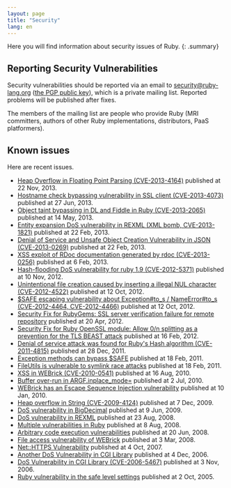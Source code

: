 ```yaml
---
layout: page
title: "Security"
lang: en
---
```


Here you will find information about security issues of Ruby.
{: .summary}

## Reporting Security Vulnerabilities

Security vulnerabilities should be reported via an email to
security@ruby-lang.org ([the PGP public key](/security.asc)), which is a
private mailing list. Reported problems will be published after fixes.

The members of the mailing list are people who provide Ruby
(MRI committers, authors of other Ruby implementations,
distributors, PaaS platformers).

## Known issues

Here are recent issues.

* [Heap Overflow in Floating Point Parsing
  (CVE-2013-4164)](/en/news/2013/11/22/heap-overflow-in-floating-point-parsing-cve-2013-4164/)
  published at 22 Nov, 2013.
* [Hostname check bypassing vulnerability in SSL client
  (CVE-2013-4073)](/en/news/2013/06/27/hostname-check-bypassing-vulnerability-in-openssl-client-cve-2013-4073/)
  published at 27 Jun, 2013.
* [Object taint bypassing in DL and Fiddle in Ruby
  (CVE-2013-2065)](/en/news/2013/05/14/taint-bypass-dl-fiddle-cve-2013-2065/)
  published at 14 May, 2013.
* [Entity expansion DoS vulnerability in REXML (XML bomb,
  CVE-2013-1821)][1]
  published at 22 Feb, 2013.
* [Denial of Service and Unsafe Object Creation Vulnerability in JSON
  (CVE-2013-0269)][2]
  published at 22 Feb, 2013.
* [XSS exploit of RDoc documentation generated by rdoc
  (CVE-2013-0256)][3]
  published at 6 Feb, 2013.
* [Hash-flooding DoS vulnerability for ruby 1.9 (CVE-2012-5371)][4]
  published at 10 Nov, 2012.
* [Unintentional file creation caused by inserting a illegal NUL
  character (CVE-2012-4522)][5]
  published at 12 Oct, 2012.
* [$SAFE escaping vulnerability about Exception#to\_s / NameError#to\_s
  (CVE-2012-4464, CVE-2012-4466)][6]
  published at 12 Oct, 2012.
* [Security Fix for RubyGems: SSL server verification failure for remote
  repository][7] published at 20 Apr, 2012.
* [Security Fix for Ruby OpenSSL module: Allow 0/n splitting as a
  prevention for the TLS BEAST attack][8]
  published at 16 Feb, 2012.
* [Denial of service attack was found for Ruby\'s Hash algorithm
  (CVE-2011-4815)][9]
  published at 28 Dec, 2011.
* [Exception methods can bypass $SAFE][10]
  published at 18 Feb, 2011.
* [FileUtils is vulnerable to symlink race attacks][11]
  published at 18 Feb, 2011.
* [XSS in WEBrick (CVE-2010-0541)][12]
  published at 16 Aug, 2010.
* [Buffer over-run in ARGF.inplace\_mode=][13]
  published at 2 Jul, 2010.
* [WEBrick has an Escape Sequence Injection vulnerability][14]
  published at 10 Jan, 2010.
* [Heap overflow in String (CVE-2009-4124)][15]
  published at 7 Dec, 2009.
* [DoS vulnerability in
  BigDecimal](/en/news/2009/06/09/dos-vulnerability-in-bigdecimal/)
  published at 9 Jun, 2009.
* [DoS vulnerability in
  REXML](/en/news/2008/08/23/dos-vulnerability-in-rexml/)
  published at 23 Aug, 2008.
* [Multiple vulnerabilities in
  Ruby](/en/news/2008/08/08/multiple-vulnerabilities-in-ruby/)
  published at 8 Aug, 2008.
* [Arbitrary code execution
  vulnerabilities](/en/news/2008/06/20/arbitrary-code-execution-vulnerabilities/)
  published at 20 Jun, 2008.
* [File access vulnerability of
  WEBrick](/en/news/2008/03/03/webrick-file-access-vulnerability/)
  published at 3 Mar, 2008.
* [Net::HTTPS
  Vulnerability](/en/news/2007/10/04/net-https-vulnerability/)
  published at 4 Oct, 2007.
* [Another DoS Vulnerability in CGI
  Library](/en/news/2006/12/04/another-dos-vulnerability-in-cgi-library/)
  published at 4 Dec, 2006.
* [DoS Vulnerability in CGI Library (CVE-2006-5467)](/en/news/2006/11/03/CVE-2006-5467/)
  published at 3 Nov, 2006.
* [Ruby vulnerability in the safe level
  settings](/en/news/2005/10/03/ruby-vulnerability-in-the-safe-level-settings/)
  published at 2 Oct, 2005.



[1]: /en/news/2013/02/22/rexml-dos-2013-02-22/
[2]: /en/news/2013/02/22/json-dos-cve-2013-0269/
[3]: /en/news/2013/02/06/rdoc-xss-cve-2013-0256/
[4]: /en/news/2012/11/09/ruby19-hashdos-cve-2012-5371/
[5]: /en/news/2012/10/12/poisoned-NUL-byte-vulnerability/
[6]: /en/news/2012/10/12/cve-2012-4464-cve-2012-4466/
[7]: /en/news/2012/04/20/ruby-1-9-3-p194-is-released/
[8]: /en/news/2012/02/16/security-fix-for-ruby-openssl-module-allow-0n-splitting-as-a-prevention-for-the-tls-beast-attack-/
[9]: /en/news/2011/12/28/denial-of-service-attack-was-found-for-rubys-hash-algorithm-cve-2011-4815/
[10]: /en/news/2011/02/18/exception-methods-can-bypass-safe/
[11]: /en/news/2011/02/18/fileutils-is-vulnerable-to-symlink-race-attacks/
[12]: /en/news/2010/08/16/xss-in-webrick-cve-2010-0541/
[13]: /en/news/2010/07/02/ruby-1-9-1-p429-is-released/
[14]: /en/news/2010/01/10/webrick-escape-sequence-injection/
[15]: /en/news/2009/12/07/heap-overflow-in-string/
